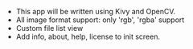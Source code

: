 * This app will be written using Kivy and OpenCV.
* All image format support: only 'rgb', 'rgba' support
* Custom file list view
* Add info, about, help, license to init screen.
